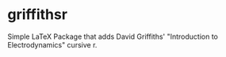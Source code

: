 # griffithsr
Simple LaTeX Package that adds David Griffiths' "Introduction to Electrodynamics" cursive r.
